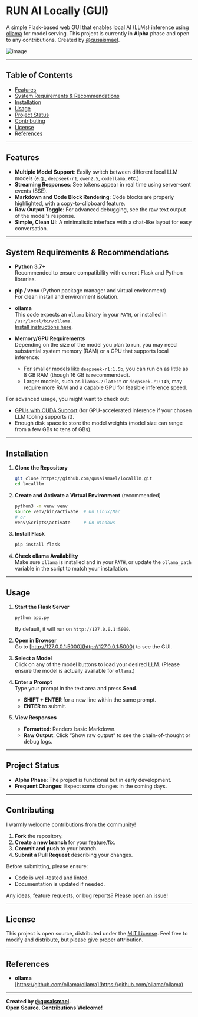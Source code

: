 # RUN AI Locally (GUI)

A simple Flask-based web GUI that enables local AI (LLMs) inference using [ollama](https://github.com/jmorganca/ollama) for model serving. This project is currently in **Alpha** phase and open to any contributions. Created by [@qusaismael](https://x.com/qusaismael).

![image](https://github.com/user-attachments/assets/8c0d9b20-43bf-4d14-a916-e9baeaa65f33)

---

## Table of Contents
- [Features](#features)
- [System Requirements & Recommendations](#system-requirements--recommendations)
- [Installation](#installation)
- [Usage](#usage)
- [Project Status](#project-status)
- [Contributing](#contributing)
- [License](#license)
- [References](#references)

---

## Features
- **Multiple Model Support**: Easily switch between different local LLM models (e.g., `deepseek-r1`, `qwen2.5`, `codellama`, etc.).
- **Streaming Responses**: See tokens appear in real time using server-sent events (SSE).
- **Markdown and Code Block Rendering**: Code blocks are properly highlighted, with a copy-to-clipboard feature.
- **Raw Output Toggle**: For advanced debugging, see the raw text output of the model's response.
- **Simple, Clean UI**: A minimalistic interface with a chat-like layout for easy conversation.

---

## System Requirements & Recommendations

- **Python 3.7+**  
  Recommended to ensure compatibility with current Flask and Python libraries.

- **pip / venv** (Python package manager and virtual environment)  
  For clean install and environment isolation.

- **ollama**  
  This code expects an `ollama` binary in your `PATH`, or installed in `/usr/local/bin/ollama`.  
  [Install instructions here](https://github.com/jmorganca/ollama#installation).

- **Memory/GPU Requirements**  
  Depending on the size of the model you plan to run, you may need substantial system memory (RAM) or a GPU that supports local inference:
  - For smaller models like `deepseek-r1:1.5b`, you can run on as little as 8 GB RAM (though 16 GB is recommended).
  - Larger models, such as `llama3.2:latest` or `deepseek-r1:14b`, may require more RAM and a capable GPU for feasible inference speed.

For advanced usage, you might want to check out:
- [GPUs with CUDA Support](https://developer.nvidia.com/cuda-downloads) (for GPU-accelerated inference if your chosen LLM tooling supports it).
- Enough disk space to store the model weights (model size can range from a few GBs to tens of GBs).

---

## Installation

1. **Clone the Repository**  
   ```bash
   git clone https://github.com/qusaismael/localllm.git
   cd localllm
   ```
   
2. **Create and Activate a Virtual Environment** (recommended)  
   ```bash
   python3 -m venv venv
   source venv/bin/activate  # On Linux/Mac
   # or
   venv\Scripts\activate     # On Windows
   ```

3. **Install Flask**  
   ```bash
   pip install flask
   ```

4. **Check ollama Availability**  
   Make sure `ollama` is installed and in your `PATH`, or update the `ollama_path` variable in the script to match your installation.

---

## Usage

1. **Start the Flask Server**  
   ```bash
   python app.py
   ```
   By default, it will run on `http://127.0.0.1:5000`.

2. **Open in Browser**  
   Go to [http://127.0.0.1:5000](http://127.0.0.1:5000) to see the GUI.

3. **Select a Model**  
   Click on any of the model buttons to load your desired LLM. (Please ensure the model is actually available for `ollama`.)

4. **Enter a Prompt**  
   Type your prompt in the text area and press **Send**.  
   - **SHIFT + ENTER** for a new line within the same prompt.  
   - **ENTER** to submit.

5. **View Responses**  
   - **Formatted**: Renders basic Markdown.  
   - **Raw Output**: Click “Show raw output” to see the chain-of-thought or debug logs.

---

## Project Status

- **Alpha Phase**: The project is functional but in early development.  
- **Frequent Changes**: Expect some changes in the coming days.

---

## Contributing

I warmly welcome contributions from the community!

1. **Fork** the repository.
2. **Create a new branch** for your feature/fix.
3. **Commit and push** to your branch.
4. **Submit a Pull Request** describing your changes.

Before submitting, please ensure:
- Code is well-tested and linted.
- Documentation is updated if needed.

Any ideas, feature requests, or bug reports? Please [open an issue](https://github.com/qusaismael/localllm/issues)!

---

## License

This project is open source, distributed under the [MIT License](./LICENSE). Feel free to modify and distribute, but please give proper attribution.

---

## References

- **ollama**  
   [https://github.com/ollama/ollama](https://github.com/ollama/ollama)


---

**Created by [@qusaismael](https://x.com/qusaismael).**  
**Open Source. Contributions Welcome!**  
